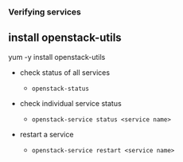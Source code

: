 ### Verifying services


## install openstack-utils
yum -y install openstack-utils

- check status of all services
    - `openstack-status`
- check individual service status
    - `openstack-service status <service name>`

-  restart a service
    - `openstack-service restart <service name>`